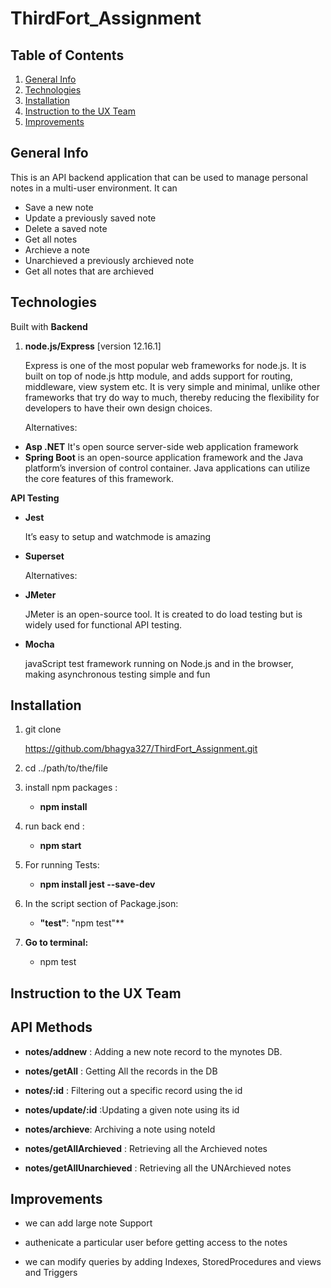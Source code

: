 # ThirdFort_Assignment

## Table of Contents
1. [General Info](#GeneralInfo)
2. [Technologies](#Technologies)
3. [Installation](#installation)
4. [Instruction to the UX Team](#UI/UX)
5. [Improvements](#Improvements)



## General Info
This is an API backend application that can be used to manage personal notes in a multi-user environment. It can

* Save a new note
* Update a previously saved note
* Delete a saved note
* Get all notes
* Archieve a note
* Unarchieved a previously archieved note
* Get all notes that are archieved

## Technologies
Built with **Backend**
1.  **node.js/Express** [version 12.16.1]

    Express is one of the most popular web frameworks for node.js. It is built on top of node.js http module, and adds support for routing, middleware, view system etc. It is very simple and minimal, unlike other frameworks that try do way to much, thereby reducing the flexibility for developers to have their own design choices.

    Alternatives:
 * **Asp .NET**
    It's open source server-side web application framework
* **Spring Boot**
    is an open-source application framework and the Java platform’s inversion of control container. Java applications can utilize the core features of this framework.

**API Testing**
* **Jest** 
    
    It’s easy to setup and watchmode is amazing
* **Superset**

    Alternatives:

* **JMeter** 

    JMeter is an open-source tool. It is created to do load testing but is widely used for functional API testing.

* **Mocha**

    javaScript test framework running on Node.js and in the browser, making asynchronous testing simple and fun


## Installation ##

1. git clone 

    https://github.com/bhagya327/ThirdFort_Assignment.git

2. cd ../path/to/the/file

3. install npm packages : 
    * **npm install**


4. run back end : 
    * **npm start**

5. For running Tests: 
    * **npm install jest --save-dev**

6. In the script section of  Package.json:
    * **"test"**: "npm test"**

7. **Go to terminal:**
    * npm test 


## Instruction to the UX Team
## API Methods ##

* **notes/addnew** : Adding a new note record to the mynotes DB.

* **notes/getAll** : Getting All the records in the DB

* **notes/:id** : Filtering out a specific record using the id

* **notes/update/:id** :Updating a given note using its id

* **notes/archieve**: Archiving a note using noteId

* **notes/getAllArchieved** : Retrieving all the Archieved notes

* **notes/getAllUnarchieved** : Retrieving all the UNArchieved  notes

## Improvements ##

* we can add large note Support

* authenicate a particular user before getting access to the notes
* we can modify queries by adding Indexes, StoredProcedures and views and Triggers 











